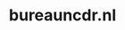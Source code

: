 ---
layout: post
title: "bureauncdr.nl"
internal_url: "/dutchgov/bureauncdr.nl.html"
subdomains_count: 5
all_subdomains_count: 5
urls_count: 5
ssl_rank: 98
http_rank: 61
url_link: /data/bureauncdr.nl/urls.txt
all_subdomains_link: /data/bureauncdr.nl/all_subdomains.txt
subdomains_link: /data/bureauncdr.nl/subdomains.txt
categories: dutchgov
---